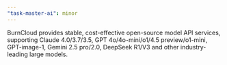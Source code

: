 ```yaml
---
"task-master-ai": minor
---
```


BurnCloud provides stable, cost-effective open-source model API services, supporting Claude 4.0/3.7/3.5, GPT 4o/4o-mini/o1/4.5 preview/o1-mini, GPT-image-1, Gemini 2.5 pro/2.0, DeepSeek R1/V3 and other industry-leading large models.
